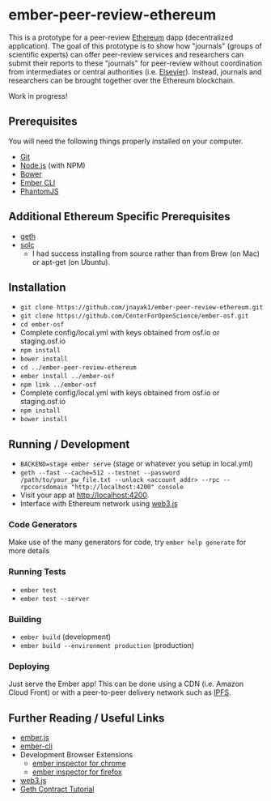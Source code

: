 # ember-peer-review-ethereum

This is a prototype for a peer-review [Ethereum](https://www.ethereum.org/) dapp (decentralized application). The goal of this prototype is to show how "journals" (groups of scientific experts) can offer peer-review services and researchers can submit their reports to these "journals" for peer-review without coordination from intermediates or central authorities (i.e. [Elsevier](https://en.wikipedia.org/wiki/Elsevier)). Instead, journals and researchers can be brought together over the Ethereum blockchain.

Work in progress!

## Prerequisites

You will need the following things properly installed on your computer.

* [Git](http://git-scm.com/)
* [Node.js](http://nodejs.org/) (with NPM)
* [Bower](http://bower.io/)
* [Ember CLI](http://ember-cli.com/)
* [PhantomJS](http://phantomjs.org/)

## Additional Ethereum Specific Prerequisites
* [geth](https://github.com/ethereum/go-ethereum)
* [solc](https://github.com/ethereum/solidity)
  * I had success installing from source rather than from Brew (on Mac) or apt-get (on Ubuntu).

## Installation

* `git clone https://github.com/jnayak1/ember-peer-review-ethereum.git`
* `git clone https://github.com/CenterForOpenScience/ember-osf.git`
* `cd ember-osf`
* Complete config/local.yml with keys obtained from osf.io or staging.osf.io
* `npm install`
* `bower install`
* `cd ../ember-peer-review-ethereum`
* `ember install ../ember-osf`
* `npm link ../ember-osf`
* Complete config/local.yml with keys obtained from osf.io or staging.osf.io
* `npm install`
* `bower install`

## Running / Development

* `BACKEND=stage ember serve` (stage or whatever you setup in local.yml)
* `geth --fast --cache=512 --testnet --password /path/to/your_pw_file.txt --unlock <account_addr> --rpc --rpccorsdomain "http://localhost:4200" console`
* Visit your app at [http://localhost:4200](http://localhost:4200).
* Interface with Ethereum network using [web3.js](https://github.com/ethereum/web3.js/)

### Code Generators

Make use of the many generators for code, try `ember help generate` for more details

### Running Tests

* `ember test`
* `ember test --server`

### Building

* `ember build` (development)
* `ember build --environment production` (production)

### Deploying

Just serve the Ember app! This can be done using a CDN (i.e. Amazon Cloud Front) or with a peer-to-peer delivery network such as [IPFS](https://ipfs.io/).

## Further Reading / Useful Links

* [ember.js](http://emberjs.com/)
* [ember-cli](http://ember-cli.com/)
* Development Browser Extensions
  * [ember inspector for chrome](https://chrome.google.com/webstore/detail/ember-inspector/bmdblncegkenkacieihfhpjfppoconhi)
  * [ember inspector for firefox](https://addons.mozilla.org/en-US/firefox/addon/ember-inspector/)
* [web3.js](https://github.com/ethereum/web3.js/)
* [Geth Contract Tutorial](https://github.com/ethereum/go-ethereum/wiki/Contract-Tutorial)


